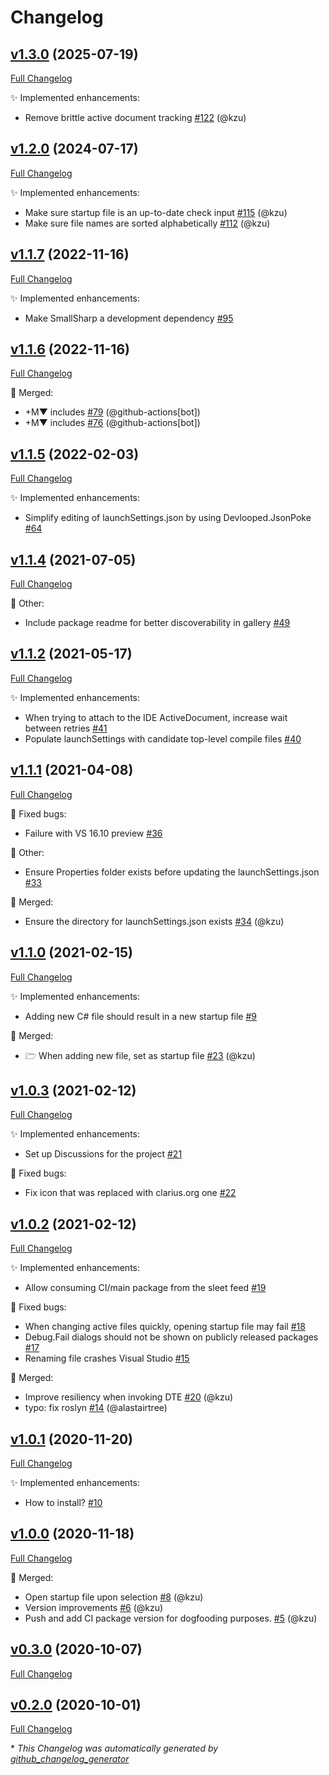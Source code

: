 # Changelog

## [v1.3.0](https://github.com/devlooped/SmallSharp/tree/v1.3.0) (2025-07-19)

[Full Changelog](https://github.com/devlooped/SmallSharp/compare/v1.2.0...v1.3.0)

:sparkles: Implemented enhancements:

- Remove brittle active document tracking [\#122](https://github.com/devlooped/SmallSharp/pull/122) (@kzu)

## [v1.2.0](https://github.com/devlooped/SmallSharp/tree/v1.2.0) (2024-07-17)

[Full Changelog](https://github.com/devlooped/SmallSharp/compare/v1.1.7...v1.2.0)

:sparkles: Implemented enhancements:

- Make sure startup file is an up-to-date check input [\#115](https://github.com/devlooped/SmallSharp/pull/115) (@kzu)
- Make sure file names are sorted alphabetically [\#112](https://github.com/devlooped/SmallSharp/pull/112) (@kzu)

## [v1.1.7](https://github.com/devlooped/SmallSharp/tree/v1.1.7) (2022-11-16)

[Full Changelog](https://github.com/devlooped/SmallSharp/compare/v1.1.6...v1.1.7)

:sparkles: Implemented enhancements:

- Make SmallSharp a development dependency [\#95](https://github.com/devlooped/SmallSharp/issues/95)

## [v1.1.6](https://github.com/devlooped/SmallSharp/tree/v1.1.6) (2022-11-16)

[Full Changelog](https://github.com/devlooped/SmallSharp/compare/v1.1.5...v1.1.6)

:twisted_rightwards_arrows: Merged:

- +M▼ includes [\#79](https://github.com/devlooped/SmallSharp/pull/79) (@github-actions[bot])
- +M▼ includes [\#76](https://github.com/devlooped/SmallSharp/pull/76) (@github-actions[bot])

## [v1.1.5](https://github.com/devlooped/SmallSharp/tree/v1.1.5) (2022-02-03)

[Full Changelog](https://github.com/devlooped/SmallSharp/compare/v1.1.4...v1.1.5)

:sparkles: Implemented enhancements:

- Simplify editing of launchSettings.json by using Devlooped.JsonPoke [\#64](https://github.com/devlooped/SmallSharp/issues/64)

## [v1.1.4](https://github.com/devlooped/SmallSharp/tree/v1.1.4) (2021-07-05)

[Full Changelog](https://github.com/devlooped/SmallSharp/compare/v1.1.2...v1.1.4)

:hammer: Other:

- Include package readme for better discoverability in gallery [\#49](https://github.com/devlooped/SmallSharp/issues/49)

## [v1.1.2](https://github.com/devlooped/SmallSharp/tree/v1.1.2) (2021-05-17)

[Full Changelog](https://github.com/devlooped/SmallSharp/compare/v1.1.1...v1.1.2)

:sparkles: Implemented enhancements:

- When trying to attach to the IDE ActiveDocument, increase wait between retries [\#41](https://github.com/devlooped/SmallSharp/issues/41)
- Populate launchSettings with candidate top-level compile files [\#40](https://github.com/devlooped/SmallSharp/issues/40)

## [v1.1.1](https://github.com/devlooped/SmallSharp/tree/v1.1.1) (2021-04-08)

[Full Changelog](https://github.com/devlooped/SmallSharp/compare/v1.1.0...v1.1.1)

:bug: Fixed bugs:

- Failure with VS 16.10 preview [\#36](https://github.com/devlooped/SmallSharp/issues/36)

:hammer: Other:

- Ensure Properties folder exists before updating the launchSettings.json [\#33](https://github.com/devlooped/SmallSharp/issues/33)

:twisted_rightwards_arrows: Merged:

- Ensure the directory for launchSettings.json exists [\#34](https://github.com/devlooped/SmallSharp/pull/34) (@kzu)

## [v1.1.0](https://github.com/devlooped/SmallSharp/tree/v1.1.0) (2021-02-15)

[Full Changelog](https://github.com/devlooped/SmallSharp/compare/v1.0.3...v1.1.0)

:sparkles: Implemented enhancements:

- Adding new C\# file should result in a new startup file [\#9](https://github.com/devlooped/SmallSharp/issues/9)

:twisted_rightwards_arrows: Merged:

- 🗁 When adding new file, set as startup file [\#23](https://github.com/devlooped/SmallSharp/pull/23) (@kzu)

## [v1.0.3](https://github.com/devlooped/SmallSharp/tree/v1.0.3) (2021-02-12)

[Full Changelog](https://github.com/devlooped/SmallSharp/compare/v1.0.2...v1.0.3)

:sparkles: Implemented enhancements:

- Set up Discussions for the project [\#21](https://github.com/devlooped/SmallSharp/issues/21)

:bug: Fixed bugs:

- Fix icon that was replaced with clarius.org one [\#22](https://github.com/devlooped/SmallSharp/issues/22)

## [v1.0.2](https://github.com/devlooped/SmallSharp/tree/v1.0.2) (2021-02-12)

[Full Changelog](https://github.com/devlooped/SmallSharp/compare/v1.0.1...v1.0.2)

:sparkles: Implemented enhancements:

- Allow consuming CI/main package from the sleet feed [\#19](https://github.com/devlooped/SmallSharp/issues/19)

:bug: Fixed bugs:

- When changing active files quickly, opening startup file may fail [\#18](https://github.com/devlooped/SmallSharp/issues/18)
- Debug.Fail dialogs should not be shown on publicly released packages [\#17](https://github.com/devlooped/SmallSharp/issues/17)
- Renaming file crashes Visual Studio [\#15](https://github.com/devlooped/SmallSharp/issues/15)

:twisted_rightwards_arrows: Merged:

- Improve resiliency when invoking DTE [\#20](https://github.com/devlooped/SmallSharp/pull/20) (@kzu)
- typo: fix roslyn [\#14](https://github.com/devlooped/SmallSharp/pull/14) (@alastairtree)

## [v1.0.1](https://github.com/devlooped/SmallSharp/tree/v1.0.1) (2020-11-20)

[Full Changelog](https://github.com/devlooped/SmallSharp/compare/v1.0.0...v1.0.1)

:sparkles: Implemented enhancements:

- How to install?  [\#10](https://github.com/devlooped/SmallSharp/issues/10)

## [v1.0.0](https://github.com/devlooped/SmallSharp/tree/v1.0.0) (2020-11-18)

[Full Changelog](https://github.com/devlooped/SmallSharp/compare/v0.3.0...v1.0.0)

:twisted_rightwards_arrows: Merged:

- Open startup file upon selection [\#8](https://github.com/devlooped/SmallSharp/pull/8) (@kzu)
- Version improvements [\#6](https://github.com/devlooped/SmallSharp/pull/6) (@kzu)
- Push and add CI package version for dogfooding purposes. [\#5](https://github.com/devlooped/SmallSharp/pull/5) (@kzu)

## [v0.3.0](https://github.com/devlooped/SmallSharp/tree/v0.3.0) (2020-10-07)

[Full Changelog](https://github.com/devlooped/SmallSharp/compare/v0.2.0...v0.3.0)

## [v0.2.0](https://github.com/devlooped/SmallSharp/tree/v0.2.0) (2020-10-01)

[Full Changelog](https://github.com/devlooped/SmallSharp/compare/b42f339e41771204a132fda34b061236b78c8511...v0.2.0)



\* *This Changelog was automatically generated by [github_changelog_generator](https://github.com/github-changelog-generator/github-changelog-generator)*
